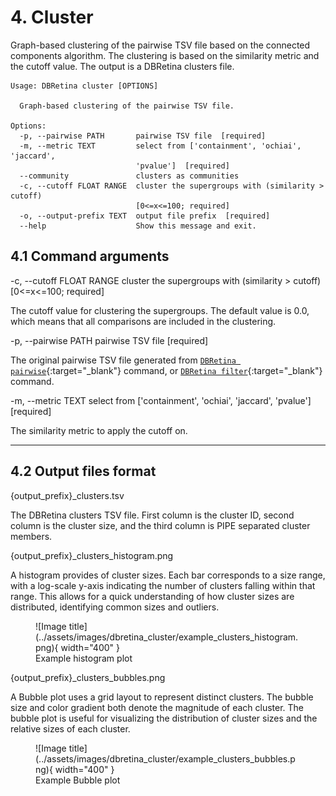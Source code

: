# 4. Cluster

Graph-based clustering of the pairwise TSV file based on the connected components algorithm. The clustering is based on the similarity metric and the cutoff value. The output is a DBRetina clusters file.

```
Usage: DBRetina cluster [OPTIONS]

  Graph-based clustering of the pairwise TSV file.

Options:
  -p, --pairwise PATH       pairwise TSV file  [required]
  -m, --metric TEXT         select from ['containment', 'ochiai', 'jaccard',
                            'pvalue']  [required]
  --community               clusters as communities
  -c, --cutoff FLOAT RANGE  cluster the supergroups with (similarity > cutoff)
                            [0<=x<=100; required]
  -o, --output-prefix TEXT  output file prefix  [required]
  --help                    Show this message and exit.
```


## 4.1 Command arguments

<span class="cmd"> -c, --cutoff FLOAT RANGE  cluster the supergroups with (similarity > cutoff) [0<=x<=100; required] </span>

The cutoff value for clustering the supergroups. The default value is 0.0, which means that all comparisons are included in the clustering.

<span class="cmd"> -p, --pairwise PATH       pairwise TSV file  [required] </span>

The original pairwise TSV file generated from [`DBRetina pairwise`](dbretina_pairwise.md){:target="_blank"} command, or [`DBRetina filter`](dbretina_filter.md){:target="_blank"} command.

<span class="cmd"> -m, --metric TEXT         select from ['containment', 'ochiai', 'jaccard', 'pvalue']  [required] </span>

The similarity metric to apply the cutoff on.

---

## 4.2 Output files format

<span class="cmd"> {output_prefix}_clusters.tsv </span>

The DBRetina clusters TSV file. First column is the cluster ID, second column is the cluster size, and the third column is PIPE separated cluster members.

<span class="cmd"> {output_prefix}_clusters_histogram.png </span>

A histogram provides of cluster sizes. Each bar corresponds to a size range, with a log-scale y-axis indicating the number of clusters falling within that range. This allows for a quick understanding of how cluster sizes are distributed, identifying common sizes and outliers.

<figure markdown>
  ![Image title](../assets/images/dbretina_cluster/example_clusters_histogram.png){ width="400" }
  <figcaption>Example histogram plot</figcaption>
</figure>



<span class="cmd"> {output_prefix}_clusters_bubbles.png </span>

A Bubble plot uses a grid layout to represent distinct clusters. The bubble size and color gradient both denote the magnitude of each cluster. The bubble plot is useful for visualizing the distribution of cluster sizes and the relative sizes of each cluster.


<figure markdown>
  ![Image title](../assets/images/dbretina_cluster/example_clusters_bubbles.png){ width="400" }
  <figcaption>Example Bubble plot</figcaption>
</figure>
